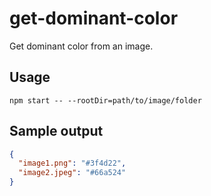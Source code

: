 # get-dominant-color

Get dominant color from an image.

## Usage

```
npm start -- --rootDir=path/to/image/folder
```

## Sample output

```json
{
  "image1.png": "#3f4d22",
  "image2.jpeg": "#66a524"
}
```
